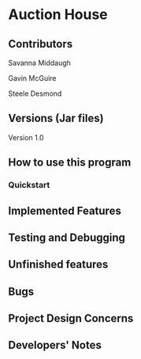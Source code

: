 # Auction House

## Contributors

Savanna Middaugh

Gavin McGuire

Steele Desmond


## Versions (Jar files)

Version 1.0

## How to use this program


### Quickstart


## Implemented Features


## Testing and Debugging


## Unfinished features


## Bugs


## Project Design Concerns


## Developers' Notes

